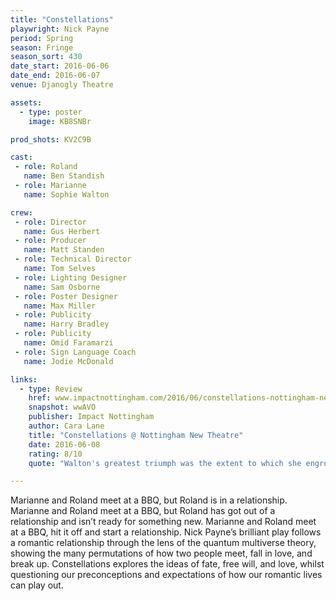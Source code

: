 ```yaml
---
title: "Constellations"
playwright: Nick Payne
period: Spring
season: Fringe
season_sort: 430
date_start: 2016-06-06
date_end: 2016-06-07
venue: Djanogly Theatre

assets:
  - type: poster
    image: KB8SNBr

prod_shots: KV2C9B

cast:
 - role: Roland
   name: Ben Standish
 - role: Marianne
   name: Sophie Walton

crew:
 - role: Director
   name: Gus Herbert
 - role: Producer
   name: Matt Standen
 - role: Technical Director
   name: Tom Selves
 - role: Lighting Designer
   name: Sam Osborne
 - role: Poster Designer
   name: Max Miller
 - role: Publicity
   name: Harry Bradley
 - role: Publicity
   name: Omid Faramarzi
 - role: Sign Language Coach
   name: Jodie McDonald

links:
  - type: Review
    href: www.impactnottingham.com/2016/06/constellations-nottingham-new-theatre/
    snapshot: wwAVO
    publisher: Impact Nottingham
    author: Cara Lane
    title: "Constellations @ Nottingham New Theatre"
    date: 2016-06-08
    rating: 8/10
    quote: "Walton's greatest triumph was the extent to which she engrossed the audience, as it sat in complete silence and awe of her emotion at this point. "

---
```


Marianne and Roland meet at a BBQ, but Roland is in a relationship. Marianne and Roland meet at a BBQ, but Roland has got out of a relationship and isn’t ready for something new. Marianne and Roland meet at a BBQ, hit it off and start a relationship. Nick Payne’s brilliant play follows a romantic relationship through the lens of the quantum multiverse theory, showing the many permutations of how two people meet, fall in love, and break up. Constellations explores the ideas of fate, free will, and love, whilst questioning our preconceptions and expectations of how our romantic lives can play out.
